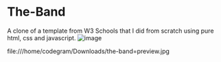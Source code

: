 # The-Band
A clone of a template from W3 Schools that I did from scratch using pure html, css and javascript. 
![image](https://user-images.githubusercontent.com/94289940/224688764-a2d5d475-e671-4be4-9310-08f2a61bebcf.png)

 file:///home/codegram/Downloads/the-band=preview.jpg

